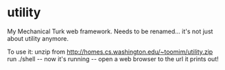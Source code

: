 utility
=======

My Mechanical Turk web framework. Needs to be renamed... it's not just about utility anymore.

To use it:
  unzip from http://homes.cs.washington.edu/~toomim/utility.zip
  run ./shell
  -- now it's running --
  open a web browser to the url it prints out!
